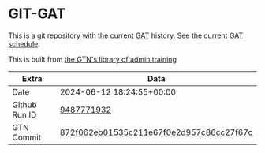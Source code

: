 # GIT-GAT

This is a git repository with the current <abbr title="Galaxy Admin Training">GAT</abbr> history. See the current [GAT schedule](https://gxy.io/gat).

This is built from [the GTN's library of admin training](https://training.galaxyproject.org/training-material/topics/admin/)

Extra | Data
--- | ---
Date | 2024-06-12 18:24:55+00:00
Github Run ID | [9487771932](https://github.com/galaxyproject/training-material/actions/runs/9487771932)
GTN Commit | [872f062eb01535c211e67f0e2d957c86cc27f67c](https://github.com/galaxyproject/training-material/tree/872f062eb01535c211e67f0e2d957c86cc27f67c)
